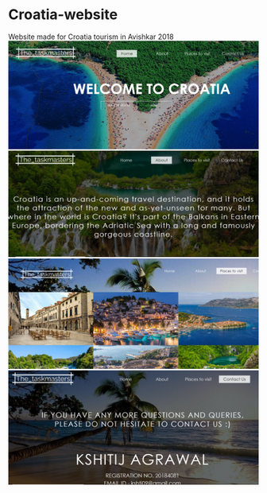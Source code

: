 # Croatia-website
Website made for Croatia tourism in Avishkar 2018
![Screenshot](https://github.com/syn2k/Croatia-website/blob/master/Croatia%20(1).png?raw=true)
![Screenshot](https://github.com/syn2k/Croatia-website/blob/master/Croatia%20(2).png?raw=true)
![Screenshot](https://github.com/syn2k/Croatia-website/blob/master/Croatia%20(3).png?raw=true)
![Screenshot](https://github.com/syn2k/Croatia-website/blob/master/Croatia%20(4).png?raw=true)
